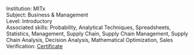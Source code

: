 Institution: MITx\
Subject: Business & Management\
Level: Introductory\
Associated skills: Probability, Analytical Techniques, Spreadsheets, Statistics, Management, Supply Chain, Supply Chain Management, Supply Chain Analysis, Decision Analysis, Mathematical Optimization, Sales\
Verification: [Certificate](https://courses.edx.org/certificates/f8a951afa5ac4589881ec195da8da0a8)
